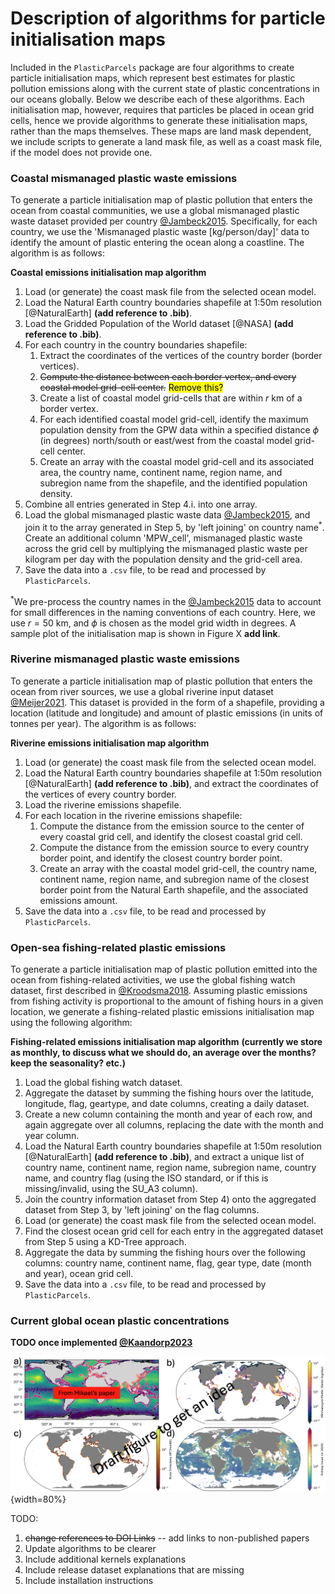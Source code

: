 # Description of algorithms for particle initialisation maps
Included in the `PlasticParcels` package are four algorithms to create particle initialisation maps, which represent best estimates for plastic pollution emissions along with the current state of plastic concentrations in our oceans globally. Below we describe each of these algorithms. Each initialisation map, however, requires that particles be placed in ocean grid cells, hence we provide algorithms to generate these initialisation maps, rather than the maps themselves. These maps are land mask dependent, we include scripts to generate a land mask file, as well as a coast mask file, if the model does not provide one.


### Coastal mismanaged plastic waste emissions <a name="coastalrelease"></a>
To generate a particle initialisation map of plastic pollution that enters the ocean from coastal communities, we use a global mismanaged plastic waste dataset provided per country [@Jambeck2015](http://dx.doi.org/10.1126/science.1260352). Specifically, for each country, we use the 'Mismanaged plastic waste [kg/person/day]' data to identify the amount of plastic entering the ocean along a coastline. The algorithm is as follows:


**Coastal emissions initialisation map algorithm**
1. Load (or generate) the coast mask file from the selected ocean model.
2. Load the Natural Earth country boundaries shapefile at 1:50m resolution [@NaturalEarth] **(add reference to .bib)**.
3. Load the Gridded Population of the World dataset [@NASA] **(add reference to .bib)**.
4. For each country in the country boundaries shapefile:
    1. Extract the coordinates of the vertices of the country border (border vertices).
    2. ~~Compute the distance between each border vertex, and every coastal model grid-cell center.~~ <mark>Remove this?</mark>
    3. Create a list of coastal model grid-cells that are within $r$ km of a border vertex.
    4. For each identified coastal model grid-cell, identify the maximum population density from the GPW data within a specified distance $\phi$ (in degrees) north/south or east/west from the coastal model grid-cell center.
    5. Create an array with the coastal model grid-cell and its associated area, the country name, continent name, region name, and subregion name from the shapefile, and the identified population density.
5. Combine all entries generated in Step 4.i. into one array.
6. Load the global mismanaged plastic waste data [@Jambeck2015](http://dx.doi.org/10.1126/science.1260352), and join it to the array generated in Step 5, by 'left joining' on country name$`^*`$. Create an additional column 'MPW_cell', mismanaged plastic waste across the grid cell by multiplying the mismanaged plastic waste per kilogram per day with the population density and the grid-cell area.
7. Save the data into a `.csv` file, to be read and processed by `PlasticParcels`.


$`^*`$We pre-process the country names in the [@Jambeck2015](http://dx.doi.org/10.1126/science.1260352) data to account for small differences in the naming conventions of each country. Here, we use $`r=50`$ km, and $`\phi`$ is chosen as the model grid width in degrees. A sample plot of the initialisation map is shown in Figure X **add link**.

### Riverine mismanaged plastic waste emissions <a name="riverrelease"></a>
To generate a particle initialisation map of plastic pollution that enters the ocean from river sources, we use a global riverine input dataset [@Meijer2021](http://dx.doi.org/10.1126/sciadv.aaz5803). This dataset is provided in the form of a shapefile, providing a location (latitude and longitude) and amount of plastic emissions (in units of tonnes per year). The algorithm is as follows:

**Riverine emissions initialisation map algorithm**
1. Load (or generate) the coast mask file from the selected ocean model.
2. Load the Natural Earth country boundaries shapefile at 1:50m resolution [@NaturalEarth] **(add reference to .bib)**, and extract the coordinates of the vertices of every country border.
3. Load the riverine emissions shapefile.
4. For each location in the riverine emissions shapefile:
    1. Compute the distance from the emission source to the center of every coastal grid cell, and identify the closest coastal grid cell.
    2. Compute the distance from the emission source to every country border point, and identify the closest country border point.
    3. Create an array with the coastal model grid-cell, the country name, continent name, region name, and subregion name of the closest border point from the Natural Earth shapefile, and the associated emissions amount.
5. Save the data into a `.csv` file, to be read and processed by `PlasticParcels`.


### Open-sea fishing-related plastic emissions <a name="fishingrelease"></a>
To generate a particle initialisation map of plastic pollution emitted into the ocean from fishing-related activities, we use the global fishing watch dataset, first described in [@Kroodsma2018](http://dx.doi.org/10.1126/science.aao5646). Assuming plastic emissions from fishing activity is proportional to the amount of fishing hours in a given location, we generate a fishing-related plastic emissions initialisation map using the following algorithm:

**Fishing-related emissions initialisation map algorithm**
**(currently we store as monthly, to discuss what we should do, an average over the months? keep the seasonality? etc.)**
1. Load the global fishing watch dataset.
2. Aggregate the dataset by summing the fishing hours over the latitude, longitude, flag, geartype, and date columns, creating a daily dataset.
3. Create a new column containing the month and year of each row, and again aggregate over all columns, replacing the date with the month and year column.
4. Load the Natural Earth country boundaries shapefile at 1:50m resolution [@NaturalEarth] **(add reference to .bib)**, and extract a unique list of country name, continent name, region name, subregion name, country name, and country flag (using the ISO standard, or if this is missing/invalid, using the SU_A3 column).
5. Join the country information dataset from Step 4) onto the aggregated dataset from Step 3, by 'left joining' on the flag columns.
6. Load (or generate) the coast mask file from the selected ocean model.
7. Find the closest ocean grid cell for each entry in the aggregated dataset from Step 5 using a KD-Tree approach.
8. Aggregate the data by summing the fishing hours over the following columns: country name, continent name, flag, gear type, date (month and year), ocean grid cell.
9. Save the data into a `.csv` file, to be read and processed by `PlasticParcels`.



### Current global ocean plastic concentrations <a name="staterelease"></a>
**TODO once implemented [@Kaandorp2023](http://dx.doi.org/10.1038/s41561-023-01216-0)**



![Particle initialisations maps based on a) current global surface concentrations, b) coastal plastic emissions, c) river plastic emissions, d) fishing activity plastic emissions.](paper/initialisation_maps.png){width=80%}



TODO:
1. ~~change references to DOI Links~~ -- add links to non-published papers
2. Update algorithms to be clearer
3. Include additional kernels explanations
4. Include release dataset explanations that are missing
5. Include installation instructions
